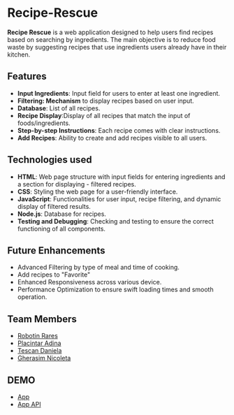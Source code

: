 # Recipe-Rescue

**Recipe Rescue** is a web application designed to help users find recipes based on searching by ingredients. The main objective is to reduce food waste by suggesting recipes that use ingredients users already have in their kitchen.

## Features

- **Input Ingredients**: Input field for users to enter at least one ingredient.
- **Filtering: Mechanism** to display recipes based on user input.
- **Database**: List of all recipes.
- **Recipe Display**:Display of all recipes that match the input of foods/ingredients.
- **Step-by-step Instructions**: Each recipe comes with clear instructions.
- **Add Recipes**: Ability to create and add recipes visible to all users.

## Technologies used

- **HTML**: Web page structure with input fields for entering ingredients and a section for displaying - filtered recipes.
- **CSS**: Styling the web page for a user-friendly interface.
- **JavaScript**: Functionalities for user input, recipe filtering, and dynamic display of filtered results.
- **Node.js**: Database for recipes.
- **Testing and Debugging**: Checking and testing to ensure the correct functioning of all components.

## Future Enhancements

- Advanced Filtering by type of meal and time of cooking.
- Add recipes to "Favorite"
- Enhanced Responsiveness across various device.
- Performance Optimization to ensure swift loading times and smooth operation.

## Team Members

- [Robotin Rares](https://github.com/raresrobotin)
- [Placintar Adina](https://github.com/AdinaPlt)
- [Tescan Daniela](https://github.com/tescandaniela)
- [Gherasim Nicoleta](https://github.com/gherasimnico)

## DEMO

- [App](https://raresrobotin.github.io/Recipe-Rescue)
- [App API](https://github.com/raresrobotin/Recipe-Rescue-API.git)

